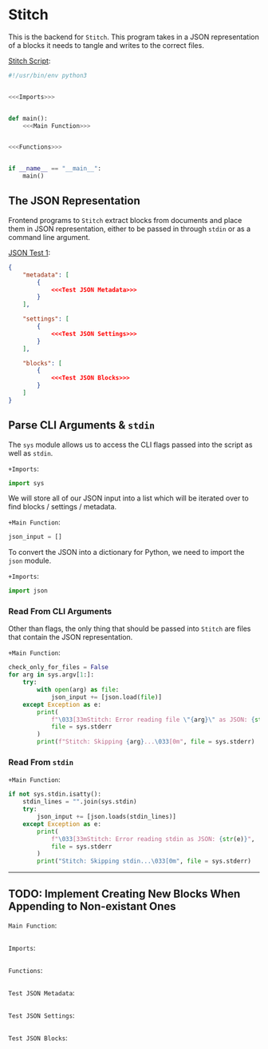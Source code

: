 # Stitch

This is the backend for `Stitch`. This program takes in a JSON representation
of a blocks it needs to tangle and writes to the correct files.

[Stitch Script](./stitch.py):
```python
#!/usr/bin/env python3


<<<Imports>>>


def main():
    <<<Main Function>>>


<<<Functions>>>


if __name__ == "__main__":
    main()
```

## The JSON Representation

Frontend programs to `Stitch` extract blocks from documents and place them in
JSON representation, either to be passed in through `stdin` or as a command
line argument.

[JSON Test 1](tests/test1.json):
```json
{
    "metadata": [
        {
            <<<Test JSON Metadata>>>
        }
    ],

    "settings": [
        {
            <<<Test JSON Settings>>>
        }
    ],

    "blocks": [
        {
            <<<Test JSON Blocks>>>
        }
    ]
}
```

## Parse CLI Arguments & `stdin`

The `sys` module allows us to access the CLI flags passed into the script as
well as `stdin`.

`+Imports`:
```python
import sys
```

We will store all of our JSON input into a list which will be iterated over to
find blocks / settings / metadata.

`+Main Function`:
```python
json_input = []
```

To convert the JSON into a dictionary for Python, we need to import the `json`
module.

`+Imports`:
```python
import json
```

### Read From CLI Arguments

Other than flags, the only thing that should be passed into `Stitch` are files
that contain the JSON representation.

`+Main Function`:
```python
check_only_for_files = False
for arg in sys.argv[1:]:
    try:
        with open(arg) as file:
            json_input += [json.load(file)]
    except Exception as e:
        print(
            f"\033[33mStitch: Error reading file \"{arg}\" as JSON: {str(e)}",
            file = sys.stderr
        )
        print(f"Stitch: Skipping {arg}...\033[0m", file = sys.stderr)
```

### Read From `stdin`

`+Main Function`:
```python
if not sys.stdin.isatty():
    stdin_lines = "".join(sys.stdin)
    try:
        json_input += [json.loads(stdin_lines)]
    except Exception as e:
        print(
            f"\033[33mStitch: Error reading stdin as JSON: {str(e)}",
            file = sys.stderr
        )
        print("Stitch: Skipping stdin...\033[0m", file = sys.stderr)
```

---

## TODO: Implement Creating New Blocks When Appending to Non-existant Ones

`Main Function`:
```python
```

`Imports`:
```python
```

`Functions`:
```python
```

`Test JSON Metadata`:
```json
```

`Test JSON Settings`:
```json
```

`Test JSON Blocks`:
```json
```
